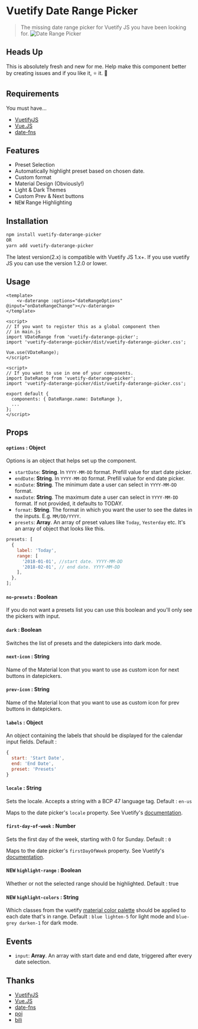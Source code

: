 # Vuetify Date Range Picker

> The missing date range picker for Vuetify JS you have been looking for. ![Date Range Picker](https://raw.githubusercontent.com/praveenpuglia/vuetify-daterange-picker/master/public/vuetify-daterange-picker.gif)

## Heads Up

This is absolutely fresh and new for me. Help make this component better by creating issues and if you like it, ⭐️ it. 🙌

## Requirements

You must have...

* [VuetifyJS](https://vuetifyjs.com/)
* [Vue.JS](https://vuejs.org)
* [date-fns](https://date-fns.org)

## Features

* Preset Selection
* Automatically highlight preset based on chosen date.
* Custom format
* Material Design (Obviously!)
* Light & Dark Themes
* Custom Prev & Next buttons
* <kbd>NEW</kbd> Range Highlighting

## Installation

```sh
npm install vuetify-daterange-picker
OR
yarn add vuetify-daterange-picker
```

The latest version(2.x) is compatible with Vuetify JS 1.x+. If you use vuetify JS you can use the version 1.2.0 or lower.

## Usage

```vue
<template>
    <v-daterange :options="dateRangeOptions" @input="onDateRangeChange"></v-daterange>
</template>

<script>
// If you want to register this as a global component then
// in main.js
import VDateRange from 'vuetify-daterange-picker';
import 'vuetify-daterange-picker/dist/vuetify-daterange-picker.css';

Vue.use(VDateRange);
</script>

<script>
// If you want to use in one of your components.
import DateRange from 'vuetify-daterange-picker';
import 'vuetify-daterange-picker/dist/vuetify-daterange-picker.css';

export default {
  components: { DateRange.name: DateRange },
  ...
};
</script>
```

## Props

#### `options` : Object

Options is an object that helps set up the component.

* `startDate`: **String**. In `YYYY-MM-DD` format. Prefill value for start date picker.
* `endDate`: **String**. In `YYYY-MM-DD` format. Prefill value for end date picker.
* `minDate`: **String**. The minimum date a user can select in `YYYY-MM-DD` format.
* `maxDate`: **String**. The maximum date a user can select in `YYYY-MM-DD` format. If not provided, it defaults to TODAY.
* `format`: **String**. The format in which you want the user to see the dates in the inputs. E.g. `MM/DD/YYYY`.
* `presets`: **Array**. An array of preset values like `Today`, `Yesterday` etc. It's an array of object that looks like this.

```js
presets: [
  {
    label: 'Today',
    range: [
      '2018-01-01', //start date. YYYY-MM-DD
      '2018-02-01', // end date. YYYY-MM-DD
    ],
  },
];
```

#### `no-presets` : Boolean

If you do not want a presets list you can use this boolean and you'll only see the pickers with input.

#### `dark` : Boolean

Switches the list of presets and the datepickers into dark mode.

#### `next-icon` : String

Name of the Material Icon that you want to use as custom icon for next buttons in datepickers.

#### `prev-icon` : String

Name of the Material Icon that you want to use as custom icon for prev buttons in datepickers.

#### `labels` : Object

An object containing the labels that should be displayed for the calendar input fields. Default :

```js
{
  start: 'Start Date',
  end: 'End Date',
  preset: 'Presets'
}
```

#### `locale` : String

Sets the locale. Accepts a string with a BCP 47 language tag. Default : `en-us`

Maps to the date picker's `locale` property. See Vuetify's [documentation](https://vuetifyjs.com/en/components/date-pickers).

#### `first-day-of-week` : Number

Sets the first day of the week, starting with 0 for Sunday. Default : `0`

Maps to the date picker's `firstDayOfWeek` property. See Vuetify's [documentation](https://vuetifyjs.com/en/components/date-pickers).

#### <kbd>NEW</kbd> `highlight-range` : Boolean

Whether or not the selected range should be highlighted. Default : true

#### <kbd>NEW</kbd> `highlight-colors` : String

Which classes from the vuetify [material color palette](https://vuetifyjs.com/en/style/colors) should be applied to each date that's in range. Default : `blue lighten-5` for light mode and `blue-grey darken-1` for dark mode.

## Events

* `input`: **Array**. An array with start date and end date, triggered after every date selection.

## Thanks

* [VuetifyJS](https://vuetifyjs.com/)
* [Vue.JS](https://vuejs.org)
* [date-fns](https://date-fns.org)
* [poi](https://poi.js.org/#/)
* [bili](https://egoist.moe/bili/)
